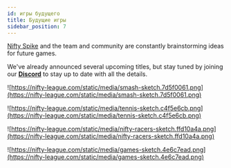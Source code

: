```yaml
---
id: игры будущего
title: Будущие игры
sidebar_position: 7
---
```


[Nifty Spike](https://docs.niftyleague.com/overview/team_) and the team and community are constantly brainstorming ideas for future games.

We've already announced several upcoming titles, but stay tuned by joining our **[Discord](https://discord.gg/niftyleague)** to stay up to date with all the details.

![https://nifty-league.com/static/media/smash-sketch.7d5f0061.png](https://nifty-league.com/static/media/smash-sketch.7d5f0061.png)

![https://nifty-league.com/static/media/tennis-sketch.c4f5e6cb.png](https://nifty-league.com/static/media/tennis-sketch.c4f5e6cb.png)

![https://nifty-league.com/static/media/nifty-racers-sketch.ffd10a4a.png](https://nifty-league.com/static/media/nifty-racers-sketch.ffd10a4a.png)

![https://nifty-league.com/static/media/games-sketch.4e6c7ead.png](https://nifty-league.com/static/media/games-sketch.4e6c7ead.png)

